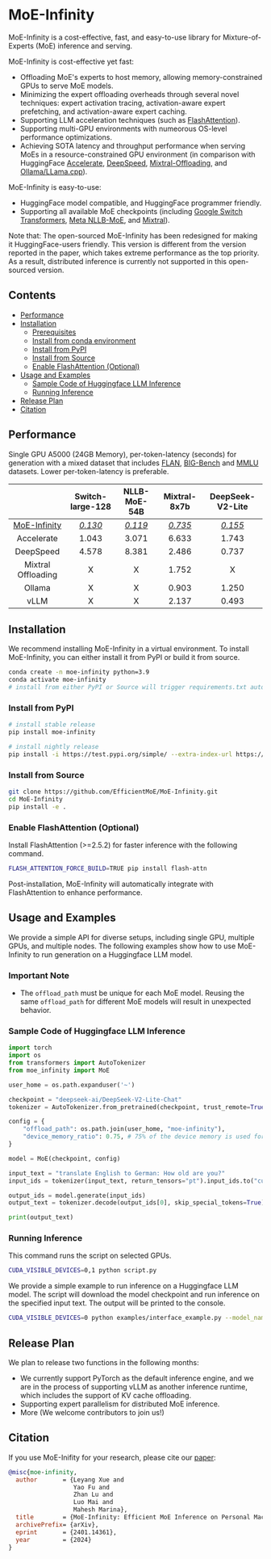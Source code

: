 # MoE-Infinity

MoE-Infinity is a cost-effective, fast, and easy-to-use library for Mixture-of-Experts (MoE) inference and serving.

MoE-Infinity is cost-effective yet fast:

- Offloading MoE's experts to host memory, allowing memory-constrained GPUs to serve MoE models.
- Minimizing the expert offloading overheads through several novel techniques: expert activation tracing, activation-aware expert prefetching, and activation-aware expert caching.
- Supporting LLM acceleration techniques (such as [FlashAttention](https://github.com/Dao-AILab/flash-attention)).
- Supporting multi-GPU environments with numeorous OS-level performance optimizations.
- Achieving SOTA latency and throughput performance when serving MoEs in a resource-constrained GPU environment (in comparison with HuggingFace [Accelerate](https://github.com/huggingface/accelerate), [DeepSpeed](https://github.com/microsoft/DeepSpeed), [Mixtral-Offloading](https://github.com/dvmazur/mixtral-offloading), and [Ollama/LLama.cpp](https://github.com/ollama/ollama)).

MoE-Infinity is easy-to-use:

- HuggingFace model compatible, and HuggingFace programmer friendly.
- Supporting all available MoE checkpoints (including [Google Switch Transformers](https://huggingface.co/google/switch-large-128), [Meta NLLB-MoE](https://huggingface.co/facebook/nllb-moe-54b), and [Mixtral](mistralai/Mixtral-8x7B-Instruct-v0.1)).

Note that: The open-sourced MoE-Infinity has been redesigned for making it HuggingFace-users friendly. This version is different from the version reported in the paper, which takes extreme performance as the top priority. As a result, distributed inference is currently not supported in this open-sourced version.

## Contents
- [Performance](#performance)
- [Installation](#installation)
    - [Prerequisites](#prerequisites)
    - [Install from conda environment](#install-from-conda-environment)
    - [Install from PyPI](#install-from-pypi)
    - [Install from Source](#install-from-source)
    - [Enable FlashAttention (Optional)](#enable-flashattention-optional)
- [Usage and Examples](#usage-and-examples)
    - [Sample Code of Huggingface LLM Inference](#sample-code-of-huggingface-llm-inference)
    - [Running Inference](#running-inference)
- [Release Plan](#release-plan)
- [Citation](#citation)

## Performance

Single GPU A5000 (24GB Memory), per-token-latency (seconds) for generation with a mixed dataset that includes [FLAN](https://huggingface.co/datasets/Muennighoff/flan), [BIG-Bench](https://huggingface.co/datasets/bigbench) and [MMLU](https://huggingface.co/datasets/lukaemon/mmlu) datasets.
Lower per-token-latency is preferable.

|  | Switch-large-128 | NLLB-MoE-54B | Mixtral-8x7b | DeepSeek-V2-Lite
| :---: | :---: | :---: | :---: | :---: |
| <ins>MoE-Infinity</ins> | <ins>*0.130*</ins>	| <ins>*0.119*</ins> | <ins>*0.735*</ins> | <ins>*0.155*</ins> |
| Accelerate | 1.043 | 3.071 | 6.633 |  1.743  |
|DeepSpeed | 4.578 | 8.381 | 2.486 | 0.737 |
|Mixtral Offloading| X | X | 1.752 | X |
|Ollama | X | X | 0.903 | 1.250 |
|vLLM| X | X | 2.137 | 0.493 |


<!-- Single GPU A5000, throughput (token/s) for generation with batch size 32.
Higher throughput is preferable.

|  | switch-large-128 | NLLB-MoE-54B | Mixtral-8x7b |
| :---: | :---: | :---: | :---: |
| <ins>MoE-Infinity</ins> | <ins>*69.105*</ins>	| <ins>*30.300*</ins> | <ins>*12.579*</ins> |
| Accelerate | 5.788 | 4.344 | 1.245 |
|DeepSpeed | 7.416 | 4.334 | 7.727 |
|Mixtral Offloading| X | X | 7.684 |
|Ollama | X | X | 1.107 |

> The Mixtral Offloading experiment was carried out with a batch size of 16, as utilizing a batch size of 32 would result in Out of Memory errors on the GPU.

> Ollama does not support batching for generation, so the throughput is calculated with a batch size of 1. -->

## Installation

We recommend installing MoE-Infinity in a virtual environment. To install MoE-Infinity, you can either install it from PyPI or build it from source.

```bash
conda create -n moe-infinity python=3.9
conda activate moe-infinity
# install from either PyPI or Source will trigger requirements.txt automatically
```

### Install from PyPI

```bash
# install stable release
pip install moe-infinity

# install nightly release
pip install -i https://test.pypi.org/simple/ --extra-index-url https://pypi.org/simple/ moe-infinity
```

### Install from Source

```bash
git clone https://github.com/EfficientMoE/MoE-Infinity.git
cd MoE-Infinity
pip install -e .
```

### Enable FlashAttention (Optional)

Install FlashAttention (>=2.5.2) for faster inference with the following command.
```bash
FLASH_ATTENTION_FORCE_BUILD=TRUE pip install flash-attn
```
Post-installation, MoE-Infinity will automatically integrate with FlashAttention to enhance performance.

## Usage and Examples

We provide a simple API for diverse setups, including single GPU, multiple GPUs, and multiple nodes. The following examples show how to use MoE-Infinity to run generation on a Huggingface LLM model.

### Important Note

- The `offload_path` must be unique for each MoE model. Reusing the same `offload_path` for different MoE models will result in unexpected behavior.


### Sample Code of Huggingface LLM Inference

```python
import torch
import os
from transformers import AutoTokenizer
from moe_infinity import MoE

user_home = os.path.expanduser('~')

checkpoint = "deepseek-ai/DeepSeek-V2-Lite-Chat"
tokenizer = AutoTokenizer.from_pretrained(checkpoint, trust_remote=True)

config = {
    "offload_path": os.path.join(user_home, "moe-infinity"),
    "device_memory_ratio": 0.75, # 75% of the device memory is used for caching, change the value according to your device memory size on OOM
}

model = MoE(checkpoint, config)

input_text = "translate English to German: How old are you?"
input_ids = tokenizer(input_text, return_tensors="pt").input_ids.to("cuda:0")

output_ids = model.generate(input_ids)
output_text = tokenizer.decode(output_ids[0], skip_special_tokens=True)

print(output_text)
```

### Running Inference

This command runs the script on selected GPUs.
```bash
CUDA_VISIBLE_DEVICES=0,1 python script.py
```

We provide a simple example to run inference on a Huggingface LLM model. The script will download the model checkpoint and run inference on the specified input text. The output will be printed to the console.

```bash
CUDA_VISIBLE_DEVICES=0 python examples/interface_example.py --model_name_or_path "mistralai/Mixtral-8x7B-Instruct-v0.1" --offload_dir <your local path on SSD>
```

## Release Plan

We plan to release two functions in the following months:

* We currently support PyTorch as the default inference engine, and we are in the process of supporting vLLM as another inference runtime, which includes the support of KV cache offloading.
* Supporting expert parallelism for distributed MoE inference.
* More (We welcome contributors to join us!)

## Citation

If you use MoE-Inifity for your research, please cite our [paper](https://arxiv.org/abs/2401.14361):
```bibtex
@misc{moe-infinity,
  author       = {Leyang Xue and
                  Yao Fu and
                  Zhan Lu and
                  Luo Mai and
                  Mahesh Marina},
  title        = {MoE-Infinity: Efficient MoE Inference on Personal Machines with Sparsity-Aware Expert Cache},
  archivePrefix= {arXiv},
  eprint       = {2401.14361},
  year         = {2024}
}
```
